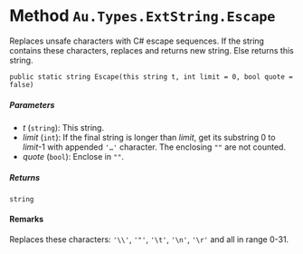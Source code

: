 # Method `Au.Types.ExtString.Escape`

Replaces unsafe characters with C# escape sequences. If the string contains these characters, replaces and returns new string. Else returns this string.

```
public static string Escape(this string t, int limit = 0, bool quote = false)
```

##### Parameters

- *t*  (`string`):
    This string.
- *limit*  (`int`):
    If the final string is longer than *limit*, get its substring 0 to *limit*-1 with appended `'…'` character. The enclosing `""` are not counted.
- *quote*  (`bool`):
    Enclose in `""`.

##### Returns

`string`

#### Remarks

Replaces these characters: `'\\'`, `'"'`, `'\t'`, `'\n'`, `'\r'` and all in range 0-31.